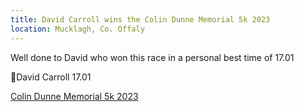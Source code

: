 ```yaml
---
title: David Carroll wins the Colin Dunne Memorial 5k 2023
location: Mucklagh, Co. Offaly
---
```


Well done to David who won this race in a personal best time of 17.01

🥇David Carroll 17.01

<a href="https://www.popupraces.ie/race/colin-dunne-memorial-5k-2023/">Colin Dunne Memorial 5k 2023 </a>


 
